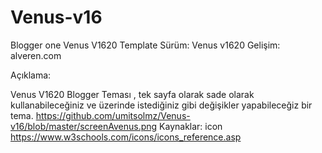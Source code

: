 # Venus-v16
Blogger one Venus V1620 Template
Sürüm: Venus v1620
Gelişim: alveren.com

Açıklama:

 Venus V1620 Blogger Teması , tek sayfa olarak sade olarak kullanabileceğiniz ve üzerinde istediğiniz gibi değişikler yapabileceğiz bir tema.
https://github.com/umitsolmz/Venus-v16/blob/master/screenAvenus.png
Kaynaklar:
icon https://www.w3schools.com/icons/icons_reference.asp
